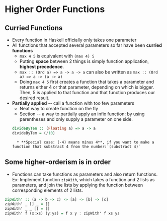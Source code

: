 # Higher Order Functions

## Curried Functions

* Every function in Haskell officially only takes one parameter
* All functions that accepted several parameters so far have been **curried functions**
    * `max 4 5` is equivalent with `(max 4) 5`
    * Putting **space** between 2 things is simply function application, **highest precedence**.
    * `max :: (Ord a) => a -> a -> a` can also be written as `max :: (Ord a) => a -> (a -> a)`
    * Doing `max 4 5` first creates a function that takes a parameter and returns either 4 or that parameter, depending on which is bigger. Then, 5 is applied to that function and that function produces our desired result.
* **Partially applied** -- call a function with too few parameters
    * Neat way to create function on the fly
    * Section -- a way to partially apply an infix function: by using parentheses and only supply a parameter on one side.
    ```Haskell
    divideByTen :: (Floating a) => a -> a
    divideByTem = (/10)
    ```
        * **Special case: (-4) means minus 4**, if you want to make a function that substract 4 from the number:`(substract 4)`

## Some higher-orderism is in order

* Functions can take functions as parameters and also return functions.
Ex: Implement function `zipWith`, which takes a function and 2 lists as parameters, and join the lists by applying the function between corresponding elements of 2 lists.
```Haskell
zipWith' :: (a -> b -> c) -> [a] -> [b] -> [c]
zipWith' _ [] _ = []
zipWith' _ _ [] = []
zipWith' f (x:xs) (y:ys) = f x y : zipWith' f xs ys
```